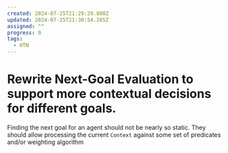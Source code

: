 ```yaml
---
created: 2024-07-25T21:29:29.800Z
updated: 2024-07-25T21:30:54.285Z
assigned: ""
progress: 0
tags:
  - HTN
---
```


# Rewrite Next-Goal Evaluation to support more contextual decisions for different goals.

Finding the next goal for an agent should not be nearly so static. They should allow processing the current `Context` against some set of predicates and/or weighting algorithm
